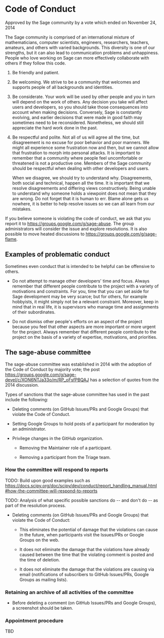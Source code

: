 # Code of Conduct #

Approved by the Sage community by a vote which ended on November 24, 2014

The Sage community is comprised of an international mixture of mathematicians,
computer scientists, engineers, researchers, teachers, amateurs, and others
with varied backgrounds. This diversity is one of our strengths, but it can
also lead to communication problems and unhappiness. People who love working on
Sage can more effectively collaborate with others if they follow this code.

1. Be friendly and patient.

2. Be welcoming. We strive to be a community that welcomes and supports people
   of all backgrounds and identities.

3. Be considerate. Your work will be used by other people and you in turn will
   depend on the work of others. Any decision you take will affect users and
   developers, so you should take those consequences into account when making
   decisions. Conversely, Sage is constantly evolving, and earlier decisions
   that were made in good faith may sometimes need to be reconsidered.
   Nonetheless, we should still appreciate the hard work done in the past.

4. Be respectful and polite. Not all of us will agree all the time, but
   disagreement is no excuse for poor behavior and poor manners. We might all
   experience some frustration now and then, but we cannot allow that
   frustration to morph into personal attacks. It is important to remember that
   a community where people feel uncomfortable or threatened is not a
   productive one. Members of the Sage community should be respectful when
   dealing with other developers and users.

   When we disagree, we should try to understand why. Disagreements, both
   social and technical, happen all the time. It is important that we resolve
   disagreements and differing views constructively. Being unable to understand
   why someone holds a viewpoint does not mean that they are wrong. Do not
   forget that it is human to err. Blame alone gets us nowhere, it is better to
   help resolve issues so we can all learn from our mistakes.

If you believe someone is violating the code of conduct, we ask that you report
it to https://groups.google.com/g/sage-abuse. The group administrators will
consider the issue and explore resolutions. It is also possible to move heated
discussions to https://groups.google.com/g/sage-flame.


## Examples of problematic conduct ##

Sometimes even conduct that is intended to be helpful can be offensive to others.

- Do not attempt to manage other developers' time and focus. Always remember
  that different people contribute to the project with a variety of motivations
  and constraints. For you, time that you can set aside for Sage development
  may be very scarce; but for others, for example hobbyists, it might simply not
  be a relevant constraint. Moreover, keep in mind that in real life, it
  is supervisors who manage time and assignments of their subordinates.

- Do not dismiss other people's efforts on an aspect of the project because you
  feel that other aspects are more important or more urgent for the project.
  Always remember that different people contribute to the project on the basis
  of a variety of expertise, motivations, and priorities.


## The sage-abuse committee ##

The sage-abuse committee was established in 2014 with the adoption of the
Code of Conduct by majority vote; the post
https://groups.google.com/g/sage-devel/c/XON6NTJa33o/m/RP_oFsfPBQAJ has a
selection of quotes from the 2014 discussion.

Types of sanctions that the sage-abuse committee has used in the past include
the following:

- Deleting comments (on GitHub Issues/PRs and Google Groups) that violate
  the Code of Conduct.

- Setting Google Groups to hold posts of a participant for moderation
  by an administrator.

- Privilege changes in the GitHub organization.

  - Removing the Maintainer role of a participant.

  - Removing a participant from the Triage team.


### How the committee will respond to reports ###

TODO: Build upon good examples such as
https://docs.scipy.org/doc/scipy/dev/conduct/report_handling_manual.html#how-the-committee-will-respond-to-reports


TODO: Analysis of what specific possible sanctions do -- and don't do --
as part of the resolution process.

- Deleting comments (on GitHub Issues/PRs and Google Groups) that violate
  the Code of Conduct:

  - This eliminates the potential of damage that the violations can cause
    in the future, when participants visit the Issues/PRs or Google Groups
    on the web.

  - It does not eliminate the damage that the violations have already caused
    between the time that the violating comment is posted and the time of
    deletion.

  - It does not eliminate the damage that the violations are causing via
    email (notifications of subscribers to GitHub Issues/PRs, Google Groups
    as mailing lists).


### Retaining an archive of all activities of the committee ###

- Before deleting a comment (on GitHub Issues/PRs and Google Groups),
  a screenshot should be taken.


### Appointment procedure ###

TBD
